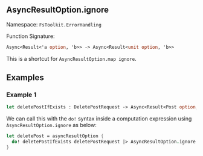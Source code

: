 ## AsyncResultOption.ignore

Namespace: `FsToolkit.ErrorHandling`

Function Signature:

```fsharp
Async<Result<'a option, 'b>> -> Async<Result<unit option, 'b>>
```

This is a shortcut for `AsyncResultOption.map ignore`.

## Examples

### Example 1

```fsharp
let deletePostIfExists : DeletePostRequest -> Async<Result<Post option, exn>>
```

We can call this with the `do!` syntax inside a computation expression using `AsyncResultOption.ignore` as below:

```fsharp
let deletePost = asyncResultOption {
  do! deletePostIfExists deletePostRequest |> AsyncResultOption.ignore
}
```